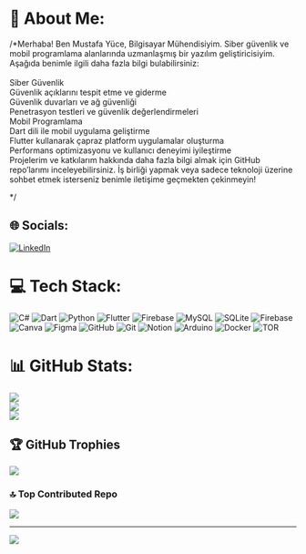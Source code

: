 # 💫 About Me:
/*Merhaba! Ben Mustafa Yüce, Bilgisayar Mühendisiyim. Siber güvenlik ve mobil programlama alanlarında uzmanlaşmış bir yazılım geliştiricisiyim. Aşağıda benimle ilgili daha fazla bilgi bulabilirsiniz:<br><br>Siber Güvenlik<br>Güvenlik açıklarını tespit etme ve giderme<br>Güvenlik duvarları ve ağ güvenliği<br>Penetrasyon testleri ve güvenlik değerlendirmeleri<br>Mobil Programlama<br>Dart dili ile mobil uygulama geliştirme<br>Flutter kullanarak çapraz platform uygulamalar oluşturma<br>Performans optimizasyonu ve kullanıcı deneyimi iyileştirme<br>Projelerim ve katkılarım hakkında daha fazla bilgi almak için GitHub repo’larımı inceleyebilirsiniz. İş birliği yapmak veya sadece teknoloji üzerine sohbet etmek isterseniz benimle iletişime geçmekten çekinmeyin!

*/
## 🌐 Socials:
[![LinkedIn](https://img.shields.io/badge/LinkedIn-%230077B5.svg?logo=linkedin&logoColor=white)](https://linkedin.com/in/mustafa-yuce-/) 

# 💻 Tech Stack:
![C#](https://img.shields.io/badge/c%23-%23239120.svg?style=for-the-badge&logo=csharp&logoColor=white) ![Dart](https://img.shields.io/badge/dart-%230175C2.svg?style=for-the-badge&logo=dart&logoColor=white) ![Python](https://img.shields.io/badge/python-3670A0?style=for-the-badge&logo=python&logoColor=ffdd54) ![Flutter](https://img.shields.io/badge/Flutter-%2302569B.svg?style=for-the-badge&logo=Flutter&logoColor=white) ![Firebase](https://img.shields.io/badge/firebase-a08021?style=for-the-badge&logo=firebase&logoColor=ffcd34) ![MySQL](https://img.shields.io/badge/mysql-4479A1.svg?style=for-the-badge&logo=mysql&logoColor=white) ![SQLite](https://img.shields.io/badge/sqlite-%2307405e.svg?style=for-the-badge&logo=sqlite&logoColor=white) ![Firebase](https://img.shields.io/badge/firebase-%23039BE5.svg?style=for-the-badge&logo=firebase) ![Canva](https://img.shields.io/badge/Canva-%2300C4CC.svg?style=for-the-badge&logo=Canva&logoColor=white) ![Figma](https://img.shields.io/badge/figma-%23F24E1E.svg?style=for-the-badge&logo=figma&logoColor=white) ![GitHub](https://img.shields.io/badge/github-%23121011.svg?style=for-the-badge&logo=github&logoColor=white) ![Git](https://img.shields.io/badge/git-%23F05033.svg?style=for-the-badge&logo=git&logoColor=white) ![Notion](https://img.shields.io/badge/Notion-%23000000.svg?style=for-the-badge&logo=notion&logoColor=white) ![Arduino](https://img.shields.io/badge/-Arduino-00979D?style=for-the-badge&logo=Arduino&logoColor=white) ![Docker](https://img.shields.io/badge/docker-%230db7ed.svg?style=for-the-badge&logo=docker&logoColor=white) ![TOR](https://img.shields.io/badge/tor-%237E4798.svg?style=for-the-badge&logo=tor-project&logoColor=white)
# 📊 GitHub Stats:
![](https://github-readme-stats.vercel.app/api?username=MustafaYuce00&theme=dark&hide_border=false&include_all_commits=false&count_private=false)<br/>
![](https://github-readme-streak-stats.herokuapp.com/?user=MustafaYuce00&theme=dark&hide_border=false)<br/>
![](https://github-readme-stats.vercel.app/api/top-langs/?username=MustafaYuce00&theme=dark&hide_border=false&include_all_commits=false&count_private=false&layout=compact)

## 🏆 GitHub Trophies
![](https://github-profile-trophy.vercel.app/?username=MustafaYuce00&theme=radical&no-frame=false&no-bg=true&margin-w=4)

### 🔝 Top Contributed Repo
![](https://github-contributor-stats.vercel.app/api?username=MustafaYuce00&limit=5&theme=radical&combine_all_yearly_contributions=true)

---
[![](https://visitcount.itsvg.in/api?id=MustafaYuce00&icon=0&color=1)](https://visitcount.itsvg.in)

<!-- Proudly created with GPRM ( https://gprm.itsvg.in ) -->
